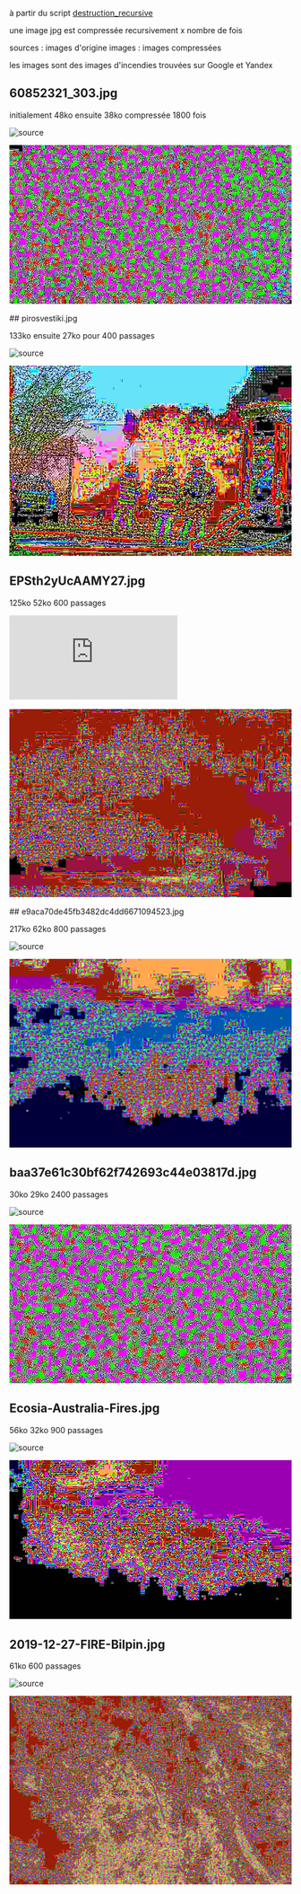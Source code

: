 à partir du script [destruction_recursive](https://github.com/RandomLab/smallFilePhoto/tree/main/destruction_recursive)

une image jpg est compressée recursivement x nombre de fois 

sources : images d'origine
images : images compressées

les images sont des images d'incendies trouvées sur Google et Yandex

## 60852321_303.jpg

initialement 48ko ensuite 38ko compressée 1800 fois

![source](https://www1.wdr.de/nachrichten/ruhrgebiet/grossbrand-essener-innenstadt-106~_v-gseapremiumxl.jpg)

![image](https://github.com/RandomLab/smallFilePhoto/blob/main/proposition_jeremie/images/60852321_303.jpg)

## pirosvestiki.jpg

133ko ensuite 27ko pour 400 passages

![source](https://www.atechinc.net/wp-content/uploads/2019/12/Fire-Prevention-1536x1024.jpg)

![image](https://github.com/RandomLab/smallFilePhoto/blob/main/proposition_jeremie/images/pirosvestiki.jpg)

## EPSth2yUcAAMY27.jpg

125ko 52ko 600 passages

![source](https://au.shotoe.com/thumb/phpThumb.php?src=%2Fuploads%2Fnews%2F16%2F1641%2F6%2F1641644-orroral-valley-bushfire-breaks-out-in-namadgi-national-park.jpg&w=706&hash=8fbf1613f242f3cf2a657aad9afa14da)

![image](https://github.com/RandomLab/smallFilePhoto/blob/main/proposition_jeremie/images/EPSth2yUcAAMY27.jpg)

## e9aca70de45fb3482dc4dd6671094523.jpg

217ko 62ko 800 passages

![source](https://static.mk.ru/upload/entities/2021/08/18/08/articles/facebookPicture/95/34/32/21/e9aca70de45fb3482dc4dd6671094523.jpg)

![image](https://github.com/RandomLab/smallFilePhoto/blob/main/proposition_jeremie/images/e9aca70de45fb3482dc4dd6671094523.jpg)

## baa37e61c30bf62f742693c44e03817d.jpg

30ko 29ko 2400 passages

![source](https://cdn21.img.ria.ru/images/07e4/08/14/1576045580_0:317:3078:2048_600x0_80_0_0_baa37e61c30bf62f742693c44e03817d.jpg)

![image](https://github.com/RandomLab/smallFilePhoto/blob/main/proposition_jeremie/images/baa37e61c30bf62f742693c44e03817d.jpg)


## Ecosia-Australia-Fires.jpg

56ko 32ko 900 passages

![source](https://blog.ecosia.org/content/images/size/w1000/2020/01/Ecosia-Australia-Fires.jpg)

![image](https://github.com/RandomLab/smallFilePhoto/blob/main/proposition_jeremie/images/Ecosia-Australia-Fires.jpg)


## 2019-12-27-FIRE-Bilpin.jpg

61ko 600 passages

![source](https://rhodogarden.org.au/wp-content/uploads/2020/01/2019-12-27-FIRE-Bilpin.jpg)

![image](https://github.com/RandomLab/smallFilePhoto/blob/main/proposition_jeremie/images/2019-12-27-FIRE-Bilpin.jpg)





